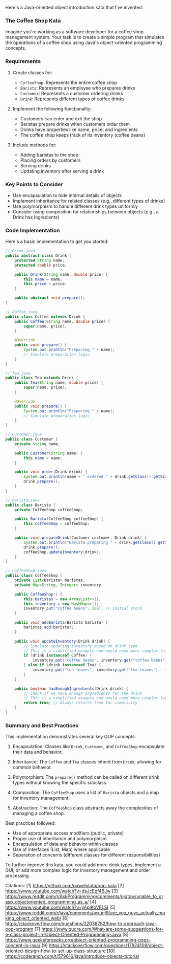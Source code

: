 Here's a Java-oriented object introduction kata that I've invented:

### The Coffee Shop Kata

Imagine you're working as a software developer for a coffee shop management system. Your task is to create a simple program that simulates the operations of a coffee shop using Java's object-oriented programming concepts.

### Requirements

1. Create classes for:
   - `CoffeeShop`: Represents the entire coffee shop
   - `Barista`: Represents an employee who prepares drinks
   - `Customer`: Represents a customer ordering drinks
   - `Drink`: Represents different types of coffee drinks

2. Implement the following functionality:
   - Customers can enter and exit the shop
   - Baristas prepare drinks when customers order them
   - Drinks have properties like name, price, and ingredients
   - The coffee shop keeps track of its inventory (coffee beans)

3. Include methods for:
   - Adding baristas to the shop
   - Placing orders by customers
   - Serving drinks
   - Updating inventory after serving a drink

### Key Points to Consider

- Use encapsulation to hide internal details of objects
- Implement inheritance for related classes (e.g., different types of drinks)
- Use polymorphism to handle different drink types uniformly
- Consider using composition for relationships between objects (e.g., a Drink has Ingredients)

### Code Implementation

Here's a basic implementation to get you started:

```java
// Drink.java
public abstract class Drink {
    protected String name;
    protected double price;

    public Drink(String name, double price) {
        this.name = name;
        this.price = price;
    }

    public abstract void prepare();
}

// Coffee.java
public class Coffee extends Drink {
    public Coffee(String name, double price) {
        super(name, price);
    }

    @Override
    public void prepare() {
        System.out.println("Preparing " + name);
        // Simulate preparation logic
    }
}

// Tea.java
public class Tea extends Drink {
    public Tea(String name, double price) {
        super(name, price);
    }

    @Override
    public void prepare() {
        System.out.println("Preparing " + name);
        // Simulate preparation logic
    }
}

// Customer.java
public class Customer {
    private String name;

    public Customer(String name) {
        this.name = name;
    }

    public void order(Drink drink) {
        System.out.println(name + " ordered " + drink.getClass().getSimpleName());
        drink.prepare();
    }
}

// Barista.java
public class Barista {
    private CoffeeShop coffeeShop;

    public Barista(CoffeeShop coffeeShop) {
        this.coffeeShop = coffeeShop;
    }

    public void prepareDrink(Customer customer, Drink drink) {
        System.out.println("Barista preparing " + drink.getClass().getSimpleName() + " for " + customer.getName());
        drink.prepare();
        coffeeShop.updateInventory(drink);
    }
}

// CoffeeShop.java
public class CoffeeShop {
    private List<Barista> baristas;
    private Map<String, Integer> inventory;

    public CoffeeShop() {
        this.baristas = new ArrayList<>();
        this.inventory = new HashMap<>();
        inventory.put("coffee beans", 100); // Initial stock
    }

    public void addBarista(Barista barista) {
        baristas.add(barista);
    }

    public void updateInventory(Drink drink) {
        // Simulate updating inventory based on drink type
        // This is a simplified example and would need more complex logic for real-world use
        if (drink instanceof Coffee) {
            inventory.put("coffee beans", inventory.get("coffee beans") - 1);
        } else if (drink instanceof Tea) {
            inventory.put("tea leaves", inventory.get("tea leaves") - 1);
        }
    }

    public boolean hasEnoughIngredients(Drink drink) {
        // Check if we have enough ingredients for the drink
        // This is a simplified example and would need more complex logic for real-world use
        return true; // Always returns true for simplicity
    }
}
```

### Summary and Best Practices

This implementation demonstrates several key OOP concepts:

1. Encapsulation: Classes like `Drink`, `Customer`, and `CoffeeShop` encapsulate their data and behavior.

2. Inheritance: The `Coffee` and `Tea` classes inherit from `Drink`, allowing for common behavior.

3. Polymorphism: The `prepare()` method can be called on different drink types without knowing the specific subclass.

4. Composition: The `CoffeeShop` uses a list of `Barista` objects and a map for inventory management.

5. Abstraction: The `CoffeeShop` class abstracts away the complexities of managing a coffee shop.

Best practices followed:
- Use of appropriate access modifiers (public, private)
- Proper use of inheritance and polymorphism
- Encapsulation of data and behavior within classes
- Use of interfaces (List, Map) where applicable
- Separation of concerns (different classes for different responsibilities)

To further improve this kata, you could add more drink types, implement a GUI, or add more complex logic for inventory management and order processing.

Citations:
[1] https://github.com/pawelpluta/oop-kata
[2] https://www.youtube.com/watch?v=dsJcEgf46Jw
[3] https://www.reddit.com/r/AskProgramming/comments/ojgtxw/unable_to_grasp_objectoriented_programming_as_a/
[4] https://www.youtube.com/watch?v=yApiKoVELSI
[5] https://www.reddit.com/r/java/comments/wxunj9/are_you_guys_actually_making_object_oriented_web/
[6] https://stackoverflow.com/questions/22038782/how-to-approach-java-oop-program
[7] https://www.quora.com/What-are-some-suggestions-for-a-class-project-in-Object-Oriented-Programming-Java
[8] https://www.geeksforgeeks.org/object-oriented-programming-oops-concept-in-java/
[9] https://stackoverflow.com/questions/17824108/object-oriented-design-how-to-set-up-class-structure
[10] https://coderanch.com/t/579616/java/introduce-objects-tutorial
